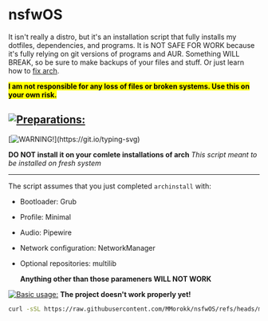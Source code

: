 # nsfwOS

It isn't really a distro, but it's an installation script that fully installs my dotfiles, dependencies, and programs. It is NOT SAFE FOR WORK because it's fully relying on git versions of programs and AUR.  Something WILL BREAK, so be sure to make backups of your files and stuff. Or just learn how to [fix arch](https://wiki.archlinux.org/title/Main_page).

<mark>**I am not responsible for any loss of files or broken systems. Use this on your own risk.**</mark>


[![Preparations:](https://readme-typing-svg.demolab.com?font=Fira+Code&weight=600&size=30&duration=2000&pause=2000&color=00C4F7&vCenter=true&width=435&lines=Preparations%3A)](https://git.io/typing-svg)
---
 

[![WARNING!](https://readme-typing-svg.demolab.com?font=Barrio&duration=2000&pause=2000&color=F70000&width=435&lines=Warning!)](https://git.io/typing-svg)

**DO NOT install it on your comlete installations of arch**
*This script meant to be installed on fresh system*

---

The script assumes that you just completed `archinstall` with:

- Bootloader: Grub

- Profile: Minimal

- Audio: Pipewire

- Network configuration: NetworkManager

- Optional repositories: multilib

  **Anything other than those parameners WILL NOT WORK**

[![Basic usage:](https://readme-typing-svg.demolab.com?font=Fira+Code&weight=600&size=30&duration=2000&pause=2000&color=FFFF00&vCenter=true&width=435&lines=Basic+usage%3A)](https://git.io/typing-svg)
**The project doesn't work properly yet!**
```bash
curl -sSL https://raw.githubusercontent.com/MMorokk/nsfwOS/refs/heads/main/install.sh | bash
```

